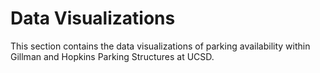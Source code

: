 # Data Visualizations

This section contains the data visualizations of parking availability within Gillman and Hopkins Parking Structures at UCSD.
